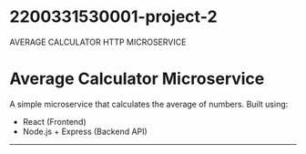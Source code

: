 # 2200331530001-project-2
AVERAGE CALCULATOR HTTP MICROSERVICE
#  Average Calculator Microservice

A simple microservice that calculates the average of numbers. Built using:

-  React (Frontend)
-  Node.js + Express (Backend API)

---


